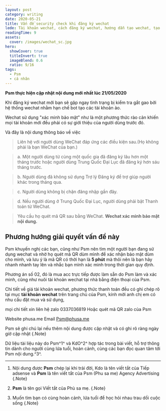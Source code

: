 ```yaml
---
layout: post
category: writing
date: 2020-05-21
title: Vấn đề security check khi đăng ký wechat
lede: Tài khoản wechat, cách đăng ký wechat, hướng dẫn tạo wechat, tạo wechat.
readingTime: 9
assets:
  cover: /images/wechat_sc.jpg
hero:
  showCover: true
  titleInvert: true
  imageBlend: 0.6
  ratio: 9/16
tags:
  - Psm
  - cá nhân
---
```

**Psm thực hiện cập nhật nội dung mới nhất lúc 21/05/2020**

Khi đăng ký wechat mới bạn sẽ gặp ngay tình trạng bị kiểm tra gắt gao bởi hệ thống wechat nhằm hạn chế bot tạo các tài khoản ảo.

Wechat sử dụng "xác minh bảo mật" như là một phương thức rào cản khiến mọi tài khoản mới đều phải có sự giới thiệu của người dùng trước đó.

<Media ratio="844/1500" image="/images/wechat_sc.jpg"/>

Và đây là nội dung thông báo về việc

> Liên hệ với người dùng WeChat đáp ứng các điều kiện sau.(Họ không phải là bạn WeChat của bạn.)

> a. Một người dùng từ cùng một quốc gia đã đăng ký lâu hơn một tháng trước hoặc người dùng Trung Quốc Đại Lục đã đăng ký hơn sáu tháng trước.

> b. Người dùng đã không sử dụng Trợ lý Đăng ký để trợ giúp người khác trong tháng qua.

> c. Người dùng không bị chặn đăng nhập gần đây.

> d. Nếu người dùng ở Trung Quốc Đại Lục, người dùng phải bật Thanh toán từ WeChat.

> Yêu cầu họ quét mã QR sau bằng WeChat.
> **Wechat xác minh bảo mật nội dung.**

## Phương hướng giải quyết vấn đề này

Psm khuyến nghị các bạn, cũng như Psm nên tìm một người bạn đang sử dụng wechat và nhờ họ quét mã QR dùm mình để xác nhận bảo mật dùm cho mình, và lưu ý là mã QR có thời hạn là **5 phút** mà thôi nên là bạn hãy nhanh nhanh tay lên và nhắc bạn mình xác minh trong thời gian quy định.

Phương án số 02, đó là mua acc trực tiếp được làm sẵn do Psm làm và xác minh, cũng như nuôi tài khoản wechat tại nhà bằng điện thoại của Psm.

Chi tiết về giá tài khoản wechat, phương thức thanh toán đều có ghi chép rõ tại mục **tài khoản wechat** trên trang chủ của Psm, kính mời anh chị em có nhu cầu đặt mua và sử dụng,

mọi chi tiết xin liên hệ zalo 0337036819
Hoặc quét mã QR zalo của Psm

Website phusa.me
Email Psm@phusa.me

Psm sẽ ghi chú lại nếu thêm nội dung được cập nhật và có ghi rõ ràng ngày giờ cập nhật {.Note}

Dữ liệu tài liệu này do Psm^1^ và KdO^2^ hợp tác trong bài viết, hỗ trợ thông tin dành cho người cùng lứa tuổi, hoàn cảnh, cùng các bạn đọc quan tâm tới Psm nội dung.^3^.

---

1. Nội dung được **Psm** chép lại khi trải đời, Kdo là tên viết tắt của Tiếp adsense và **Psm** là tên viết tắt của Psm (Phu sa me) Agency Advertising {.Note}

2. **Psm** là tên gọi Viết tắt của Phù sa mẹ. {.Note}

3. Muốn tìm bạn có cùng hoàn cảnh, lứa tuổi để học hỏi nhau trau dồi cuộc sống {.Note}

<script>
import Media from "../../src/components/Media";

export default {
  components: { Media }
}
</script>
